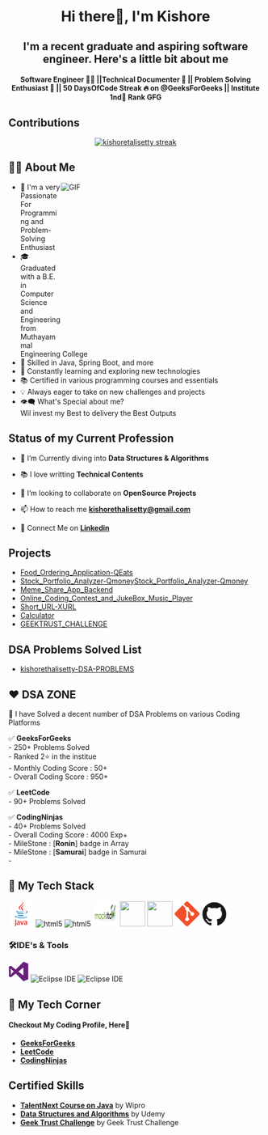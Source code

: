 <h1 align="center">Hi there👋, I'm <b>Kishore</b></h1>
<h2 align="center"><b>I'm a recent graduate and aspiring software engineer. Here's a little bit about me</b></h2>
<h4 align="center"><b>Software Engineer 👨‍💻 ||Technical Documenter 📖 || Problem Solving Enthusiast 🧠 || 50 DaysOfCode Streak 🔥 on @GeeksForGeeks || Institute 1nd🥇 Rank GFG </b>
</b></h4> 
  
## Contributions
<p align="center">
    <a href="https://github.com/kishoretalisetty/Kishore">
        <img title="🔥 Get streak stats for your profile at git.io/streak-stats" alt="kishoretalisetty streak" src="https://github-readme-streak-stats.herokuapp.com/?user=kishoretalisetty&theme=black-ice&hide_border=true&stroke=0000&background=060A0CD0"/>
    </a>
</p>


## 🙋‍♂️ About Me
  <img align="right" alt="GIF" src="https://github.com/abhisheknaiidu/abhisheknaiidu/blob/master/code.gif?raw=true" width="400" height="320" />

- 🥋 I'm a very Passionate For Programming and Problem-Solving Enthusiast
- 🎓 Graduated with a B.E. in Computer Science and Engineering from Muthayammal Engineering College
- 🚀 Skilled in Java, Spring Boot, and more
- 🌱 Constantly learning and exploring new technologies
- 📚 Certified in various programming courses and essentials
- 💡 Always eager to take on new challenges and projects
- 👁‍🗨 What's Special about me? <br>
  Wil invest my Best to delivery the Best Outputs

## Status of my Current Profession

- 📘 I’m Currently diving into **Data Structures & Algorithms**
- 📚 I love writting **Technical Contents**
- 👯 I’m looking to collaborate on **OpenSource Projects**

- 📫 How to reach me **kishorethalisetty@gmail.com**
- 🔗 Connect Me on [**Linkedin**](https://www.linkedin.com/in/kishore-thalisetty-14090926b/)

 ## Projects
 - [Food_Ordering_Application-QEats](https://github.com/kishoretalisetty/Food_Ordering_Application-QEats)
 - [Stock_Portfolio_Analyzer-QmoneyStock_Portfolio_Analyzer-Qmoney](https://github.com/kishoretalisetty/Stock_Portfolio_Analyzer-Qmoney)
 - [Meme_Share_App_Backend ](https://github.com/kishoretalisetty/Meme_Share_App_Backend)
 - [Online_Coding_Contest_and_JukeBox_Music_Player ](https://github.com/kishoretalisetty/Online_Coding_Contest_and_JukeBox_Music_Player)
 - [Short_URL-XURL](https://github.com/kishoretalisetty/Short_URL-XURL)
 - [Calculator](https://github.com/kishoretalisetty/Calculator)
 - [GEEKTRUST_CHALLENGE](https://github.com/kishoretalisetty/GEEKTRUST_CHALLENGE)
 
 ## DSA Problems Solved List
 - [kishorethalisetty-DSA-PROBLEMS](https://github.com/kishoretalisetty/kishorethalisetty-DSA-PROBLEMS)
   
 ## ❤️ DSA ZONE 

🚀 I have Solved a decent number  of DSA Problems on various Coding Platforms <br>

✅  **GeeksForGeeks** <br>
    - 250+ Problems Solved <br>
    - Ranked 2⭐ in the institue <br>
    - Monthly Coding Score : 50+ <br>
    - Overall Coding Score : 950+ <br>
    
✅  **LeetCode** <br>
    - 90+ Problems Solved <br>
   
✅  **CodingNinjas** <br>
    - 40+ Problems Solved <br>
    - Overall Coding Score : 4000 Exp+ <br>
    - MileStone : [**Ronin**] badge in Array <br>
    - MileStone : [**Samurai**] badge in Samurai <br>
    - 

<h2 align="left">💼 My Tech Stack</h2>

<p align="left">  
    <a> <img src="https://raw.githubusercontent.com/devicons/devicon/master/icons/java/java-original-wordmark.svg" alt="html5" width="50" height="50"/> </a>
    <a> <img src="https://miro.medium.com/v2/resize:fit:1100/format:webp/0*R60lnmJl4hanOBaJ.png" alt="html5" width="50" height="50"/> </a>
    <a> <img src="https://encrypted-tbn0.gstatic.com/images?q=tbn:ANd9GcTXtje6ChZbpE1a6obTT2mfGBqiD7QpF6laWftH13VxU6A1svtGcqh3w27eul0-2oom7AI&usqp=CAU" alt="html5" width="50" height="50"/> </a>
    <a> <img src="https://raw.githubusercontent.com/mockito/mockito/main/src/javadoc/org/mockito/logo.png" width="50" height="50"> </a>
    <a> <img src="https://download.logo.wine/logo/Redis/Redis-Logo.wine.png" width="50" height="50"> </a>
    <a> <img src="https://w7.pngwing.com/pngs/279/662/png-transparent-gradle-plain-wordmark-logo-icon-thumbnail.png" width="50" height="50"> </a>
    <a> <img src="https://raw.githubusercontent.com/devicons/devicon/master/icons/git/git-original.svg" alt="Git" width="50" height="50"> </a>
    <a> <img src="https://raw.githubusercontent.com/devicons/devicon/master/icons/github/github-original.svg" alt="GitHub" width="50" height="50"> </a>
     </p>
  <h3>🛠️IDE's & Tools</h3>
  <p>
    <a> <img src="https://raw.githubusercontent.com/devicons/devicon/master/icons/visualstudio/visualstudio-plain.svg" alt="VSCode" width="40" height="40"> </a>
    <a> <img src="https://upload.wikimedia.org/wikipedia/commons/thumb/9/9c/IntelliJ_IDEA_Icon.svg/768px-IntelliJ_IDEA_Icon.svg.png" alt="Eclipse IDE" width="40" height="40"> </a>
 <a> <img src="https://miro.medium.com/v2/resize:fit:828/format:webp/1*nNTk-j2uaKhxyj3GXsYNdg.png" alt="Eclipse IDE" width="40" height="40"> </a>

<h2 align="left">💼 My Tech Corner</h2>

<h4><b>Checkout My Coding Profile, Here🤝</b></h4> 
  
- [**GeeksForGeeks**](https://auth.geeksforgeeks.org/user/talisettykishore333) <br>
- [**LeetCode**](https://leetcode.com/Kishore-Thalisetty/) <br>
- [**CodingNinjas**](https://www.codingninjas.com/studio/profile/0c653674-d1e2-4506-a8d2-c298beb7f4be)<br>

## Certified Skills

- [**TalentNext Course on Java**](https://drive.google.com/file/d/1jm1gljgXfbgX-8ebw8owfPgIfEgy4Waw/view) by Wipro<br>
- [**Data Structures and Algorithms**](https://www.udemy.com/certificate/UC-ef64fa9c-e5c9-45d6-89ed-9e802027f7fd/) by Udemy
- [**Geek Trust Challenge**](https://www.geektrust.com/coding/code-portfolio) by Geek Trust Challenge
